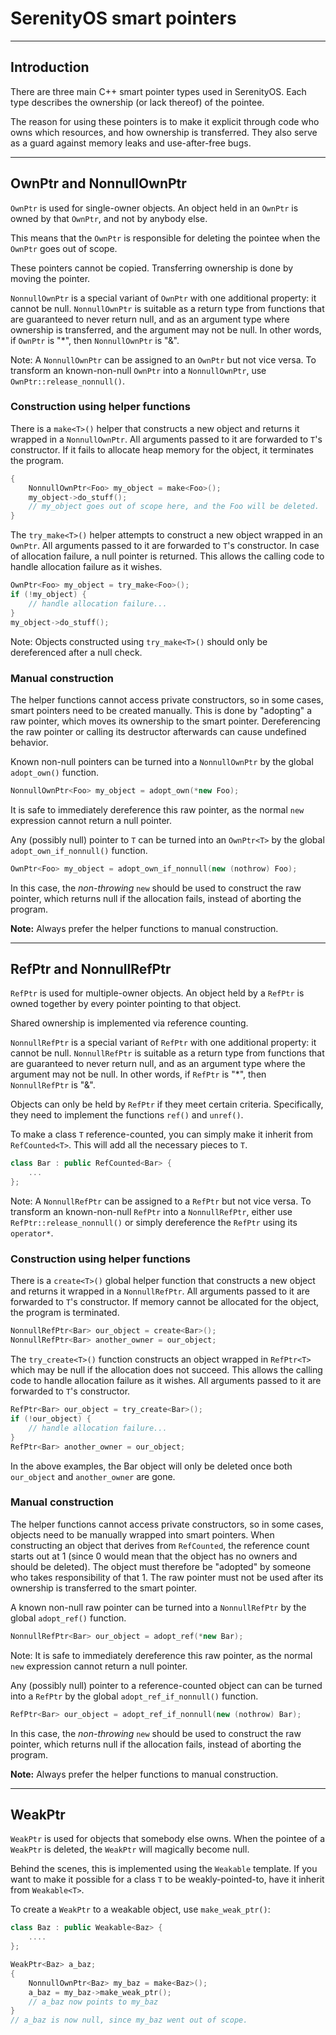 # SerenityOS smart pointers

----
## Introduction

There are three main C++ smart pointer types used in SerenityOS. Each type describes the ownership (or lack thereof) of the pointee.

The reason for using these pointers is to make it explicit through code who owns which resources, and how ownership is transferred. They also serve as a guard against memory leaks and use-after-free bugs.


----
## OwnPtr<T> and NonnullOwnPtr<T>

`OwnPtr` is used for single-owner objects. An object held in an `OwnPtr` is owned by that `OwnPtr`, and not by anybody else.

This means that the `OwnPtr` is responsible for deleting the pointee when the `OwnPtr` goes out of scope.

These pointers cannot be copied. Transferring ownership is done by moving the pointer.

`NonnullOwnPtr` is a special variant of `OwnPtr` with one additional property: it cannot be null. `NonnullOwnPtr` is suitable as a return type from functions that are guaranteed to never return null, and as an argument type where ownership is transferred, and the argument may not be null. In other words, if `OwnPtr` is "\*", then `NonnullOwnPtr` is "&".

Note: A `NonnullOwnPtr` can be assigned to an `OwnPtr` but not vice versa. To transform an known-non-null `OwnPtr` into a `NonnullOwnPtr`, use `OwnPtr::release_nonnull()`.

### Construction using helper functions

There is a `make<T>()` helper that constructs a new object and returns it wrapped in a `NonnullOwnPtr`. All arguments passed to it are forwarded to `T`'s constructor. If it fails to allocate heap memory for the object, it terminates the program.

```cpp
{
    NonnullOwnPtr<Foo> my_object = make<Foo>();
    my_object->do_stuff();
    // my_object goes out of scope here, and the Foo will be deleted.
}
```

The `try_make<T>()` helper attempts to construct a new object wrapped in an `OwnPtr`. All arguments passed to it are forwarded to `T`'s constructor. In case of allocation failure, a null pointer is returned. This allows the calling code to handle allocation failure as it wishes.

```cpp
OwnPtr<Foo> my_object = try_make<Foo>();
if (!my_object) {
    // handle allocation failure...
}
my_object->do_stuff();
```

Note: Objects constructed using `try_make<T>()` should only be dereferenced after a null check.

### Manual construction

The helper functions cannot access private constructors, so in some cases, smart pointers need to be created manually. This is done by "adopting" a raw pointer, which moves its ownership to the smart pointer. Dereferencing the raw pointer or calling its destructor afterwards can cause undefined behavior.

Known non-null pointers can be turned into a `NonnullOwnPtr` by the global `adopt_own()` function.

```cpp
NonnullOwnPtr<Foo> my_object = adopt_own(*new Foo);
```

It is safe to immediately dereference this raw pointer, as the normal `new` expression cannot return a null pointer.

Any (possibly null) pointer to `T` can be turned into an `OwnPtr<T>` by the global `adopt_own_if_nonnull()` function.

```cpp
OwnPtr<Foo> my_object = adopt_own_if_nonnull(new (nothrow) Foo);
```

In this case, the *non-throwing* `new` should be used to construct the raw pointer, which returns null if the allocation fails, instead of aborting the program.

**Note:** Always prefer the helper functions to manual construction.

----
## RefPtr<T> and NonnullRefPtr<T>

`RefPtr` is used for multiple-owner objects. An object held by a `RefPtr` is owned together by every pointer pointing to that object.

Shared ownership is implemented via reference counting.

`NonnullRefPtr` is a special variant of `RefPtr` with one additional property: it cannot be null. `NonnullRefPtr` is suitable as a return type from functions that are guaranteed to never return null, and as an argument type where the argument may not be null. In other words, if `RefPtr` is "\*", then `NonnullRefPtr` is "&".

Objects can only be held by `RefPtr` if they meet certain criteria. Specifically, they need to implement the functions `ref()` and `unref()`.

To make a class `T` reference-counted, you can simply make it inherit from `RefCounted<T>`. This will add all the necessary pieces to `T`.

```cpp
class Bar : public RefCounted<Bar> {
    ...
};
```

Note: A `NonnullRefPtr` can be assigned to a `RefPtr` but not vice versa. To transform an known-non-null `RefPtr` into a `NonnullRefPtr`, either use `RefPtr::release_nonnull()` or simply dereference the `RefPtr` using its `operator*`.

### Construction using helper functions

There is a `create<T>()` global helper function that constructs a new object and returns it wrapped in a `NonnullRefPtr`. All arguments passed to it are forwarded to `T`'s constructor. If memory cannot be allocated for the object, the program is terminated.

```cpp
NonnullRefPtr<Bar> our_object = create<Bar>();
NonnullRefPtr<Bar> another_owner = our_object;
```


The `try_create<T>()` function constructs an object wrapped in `RefPtr<T>` which may be null if the allocation does not succeed. This allows the calling code to handle allocation failure as it wishes. All arguments passed to it are forwarded to `T`'s constructor.

```cpp
RefPtr<Bar> our_object = try_create<Bar>();
if (!our_object) {
    // handle allocation failure...
}
RefPtr<Bar> another_owner = our_object;
```

In the above examples, the Bar object will only be deleted once both `our_object` and `another_owner` are gone.

### Manual construction

The helper functions cannot access private constructors, so in some cases, objects need to be manually wrapped into smart pointers. When constructing an object that derives from `RefCounted`, the reference count starts out at 1 (since 0 would mean that the object has no owners and should be deleted). The object must therefore be "adopted" by someone who takes responsibility of that 1. The raw pointer must not be used after its ownership is transferred to the smart pointer.

A known non-null raw pointer can be turned into a `NonnullRefPtr` by the global `adopt_ref()` function.

```cpp
NonnullRefPtr<Bar> our_object = adopt_ref(*new Bar);
```

Note: It is safe to immediately dereference this raw pointer, as the normal `new` expression cannot return a null pointer.

Any (possibly null) pointer to a reference-counted object can can be turned into a `RefPtr` by the global `adopt_ref_if_nonnull()` function.

```cpp
RefPtr<Bar> our_object = adopt_ref_if_nonnull(new (nothrow) Bar);
```
In this case, the *non-throwing* `new` should be used to construct the raw pointer, which returns null if the allocation fails, instead of aborting the program.

**Note:** Always prefer the helper functions to manual construction.

----
## WeakPtr<T>

`WeakPtr` is used for objects that somebody else owns. When the pointee of a `WeakPtr` is deleted, the `WeakPtr` will magically become null.

Behind the scenes, this is implemented using the `Weakable` template. If you want to make it possible for a class `T` to be weakly-pointed-to, have it inherit from `Weakable<T>`.

To create a `WeakPtr` to a weakable object, use `make_weak_ptr()`:

```cpp
class Baz : public Weakable<Baz> {
    ....
};

WeakPtr<Baz> a_baz;
{
    NonnullOwnPtr<Baz> my_baz = make<Baz>();
    a_baz = my_baz->make_weak_ptr();
    // a_baz now points to my_baz
}
// a_baz is now null, since my_baz went out of scope.
```
